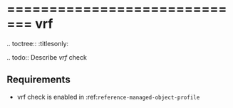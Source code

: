 =============================
vrf
=============================

.. toctree::
    :titlesonly:

.. todo::
    Describe *vrf* check

Requirements
------------
* vrf check is enabled in :ref:`reference-managed-object-profile`
